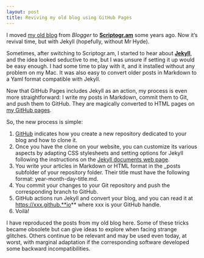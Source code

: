 ```yaml
---
layout: post
title: Reviving my old blog using GitHub Pages
---
```

I moved [my old blog](https://yildizoglu.blogspot.fr) from _Blogger_ to **[Scriptogr.am](http://scriptogr.am/)** some years ago. Now it’s revival time, but with Jekyll (hopefully, without Mr Hyde).

Sometimes, after switching to Scriptogr.am, I started to hear about **[Jekyll](https://jekyllrb.com/)**, and the idea looked seductive to me, but I was unsure if setting it up would be easy enough. I had some time to play with it, and it installed without any problem on my Mac. It was also easy to convert older posts in Markdown to a Yaml format compatible with Jekyll. 

Now that GitHub Pages includes Jekyll as an action, my process is even more straightforward: I write my posts in Markdown, commit them to Git, and push them to GitHub. They are magically converted to HTML pages on [my GitHub pages](https://myildi.github.io).

So, the new process is simple:
1. [GitHub](https://pages.github.com) indicates how you create a new repository dedicated to your blog and how to clone it.
2. Once you have the clone on your website, you can customize its various aspects by adapting CSS stylesheets and setting options for Jekyll following the instructions on the [Jekyll documents web page](https://jekyllrb.com/docs/).
3. You write your articles in Markdown or HTML format in the _posts subfolder of your repository folder. Their title must have the following format: year-month-day-title.md.
4. You commit your changes to your Git repository and push the corresponding branch to GitHub.
5. GitHub actions run Jekyll and convert your blog, and you can read it at https://xxx.github.**io** where xxx is your GitHub handle.
6. Voilà!

I have reproduced the posts from my old blog here. Some of these tricks became obsolete but can give ideas to explore when facing strange glitches. Others continue to be relevant and may be used even today, at worst, with marginal adaptation if the corresponding software developed some backward incompatibilities.